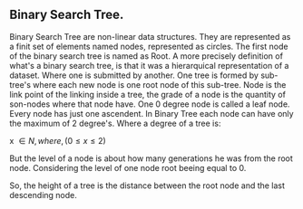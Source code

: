 ## Binary Search Tree.
Binary Search Tree are non-linear data structures.
They are represented as a finit set of elements named nodes, represented as circles.
The first node of the binary search tree is named as Root.
A more precisely definition of what's a binary search tree, is that it was a hierarquical representation of a dataset. Where one is submitted by another.
One tree is formed by sub-tree's where each new node is one root node of this sub-tree. Node is the link point of the linking inside a tree, the grade of a node is the quantity of son-nodes where that node have.
One 0 degree node is called a leaf node. Every node has just one ascendent.
In Binary Tree each node can have only the maximum of 2 degree's. Where a degree of a tree is:

x $`\in N, where, ( 0 \leq x \leq 2)`$

But the level of a node is about how many generations he was from the root node. Considering the level of one node root beeing equal to 0.

So, the height of a tree is the distance between the root node and the last descending node.



